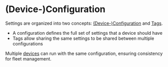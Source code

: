 # (Device-)Configuration

Settings are organized into two concepts: [(Device-)Configuration](configuration.md) and [Tags](tag.md).
- A configuration defines the full set of settings that a device should have
- Tags allow sharing the same settings to be shared between multiple configurations

Multiple [devices](device.md) can run with the same configuration, ensuring consistency for fleet management.
